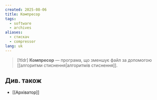 ```yaml
---
created: 2025-08-06
title: Компресор
tags:
  - software
  - archives
aliases:
  - стискач
  - compressor
lang: uk
---
```

> [!tldr]
> **Компресор** — програма, що зменшує файл за допомогою [[алгоритми стиснення|алгоритмів стиснення]].

## Див. також

- [[Архіватор]]